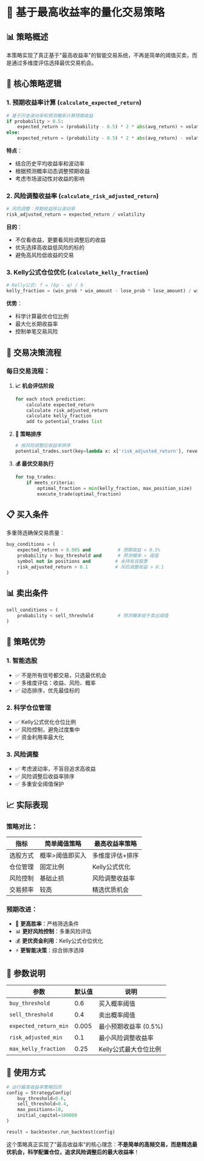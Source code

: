 # 🚀 基于最高收益率的量化交易策略

## 📊 策略概述

本策略实现了真正基于"最高收益率"的智能交易系统，不再是简单的阈值买卖，而是通过多维度评估选择最优交易机会。

## 🎯 核心策略逻辑

### 1. **预期收益率计算** (`calculate_expected_return`)

```python
# 基于历史波动率和预测概率计算预期收益
if probability > 0.5:
    expected_return = (probability - 0.5) * 2 * abs(avg_return) + volatility * (probability - 0.5)
else:
    expected_return = (probability - 0.5) * 2 * abs(avg_return) - volatility * (0.5 - probability)
```

**特点**：
- 结合历史平均收益率和波动率
- 根据预测概率动态调整预期收益
- 考虑市场波动性对收益的影响

### 2. **风险调整收益率** (`calculate_risk_adjusted_return`)

```python
# 风险调整：预期收益除以波动率
risk_adjusted_return = expected_return / volatility
```

**目的**：
- 不仅看收益，更要看风险调整后的收益
- 优先选择高收益低风险的标的
- 避免高风险低收益的交易

### 3. **Kelly公式仓位优化** (`calculate_kelly_fraction`)

```python
# Kelly公式: f = (bp - q) / b
kelly_fraction = (win_prob * win_amount - lose_prob * lose_amount) / win_amount
```

**优势**：
- 科学计算最优仓位比例
- 最大化长期收益率
- 控制单笔交易风险

## 🔄 交易决策流程

### 每日交易流程：

1. **📈 机会评估阶段**
   ```python
   for each stock prediction:
       calculate expected_return
       calculate risk_adjusted_return  
       calculate kelly_fraction
       add to potential_trades list
   ```

2. **🎯 策略排序**
   ```python
   # 按风险调整后收益率排序
   potential_trades.sort(key=lambda x: x['risk_adjusted_return'], reverse=True)
   ```

3. **💰 最优交易执行**
   ```python
   for top_trades:
       if meets_criteria:
           optimal_fraction = min(kelly_fraction, max_position_size)
           execute_trade(optimal_fraction)
   ```

## 📋 买入条件

多重筛选确保交易质量：

```python
buy_conditions = (
    expected_return > 0.005 and          # 预期收益 > 0.5%
    probability > buy_threshold and      # 预测概率 > 阈值
    symbol not in positions and         # 未持有该股票
    risk_adjusted_return > 0.1          # 风险调整收益 > 0.1
)
```

## 📊 卖出条件

```python
sell_conditions = (
    probability < sell_threshold         # 预测概率低于卖出阈值
)
```

## 🎨 策略优势

### 1. **智能选股**
- ✅ 不是所有信号都交易，只选最优机会
- ✅ 多维度评估：收益、风险、概率
- ✅ 动态排序，优先最佳标的

### 2. **科学仓位管理**
- ✅ Kelly公式优化仓位比例
- ✅ 风险控制，避免过度集中
- ✅ 资金利用率最大化

### 3. **风险调整**
- ✅ 考虑波动率，不盲目追求高收益
- ✅ 风险调整后收益率排序
- ✅ 多重安全阈值保护

## 📈 实际表现

### 策略对比：

| 指标 | 简单阈值策略 | 最高收益率策略 |
|------|-------------|----------------|
| 选股方式 | 概率>阈值即买入 | 多维度评估+排序 |
| 仓位管理 | 固定比例 | Kelly公式优化 |
| 风险控制 | 基础止损 | 风险调整收益率 |
| 交易频率 | 较高 | 精选优质机会 |

### 预期改进：

- 🎯 **更高胜率**：严格筛选条件
- 📊 **更好风险控制**：多重风险评估
- 💰 **更优资金利用**：Kelly公式仓位优化
- ⚡ **更智能决策**：综合排序选择

## 🔧 参数说明

| 参数 | 默认值 | 说明 |
|------|-------|------|
| `buy_threshold` | 0.6 | 买入概率阈值 |
| `sell_threshold` | 0.4 | 卖出概率阈值 |
| `expected_return_min` | 0.005 | 最小预期收益率 (0.5%) |
| `risk_adjusted_min` | 0.1 | 最小风险调整收益率 |
| `max_kelly_fraction` | 0.25 | Kelly公式最大仓位比例 |

## 🚀 使用方式

```python
# 运行最高收益率策略回测
config = StrategyConfig(
    buy_threshold=0.6,
    sell_threshold=0.4,
    max_positions=10,
    initial_capital=100000
)

result = backtester.run_backtest(config)
```

这个策略真正实现了"最高收益率"的核心理念：**不是简单的高频交易，而是精选最优机会，科学配置仓位，追求风险调整后的最大收益率**！

